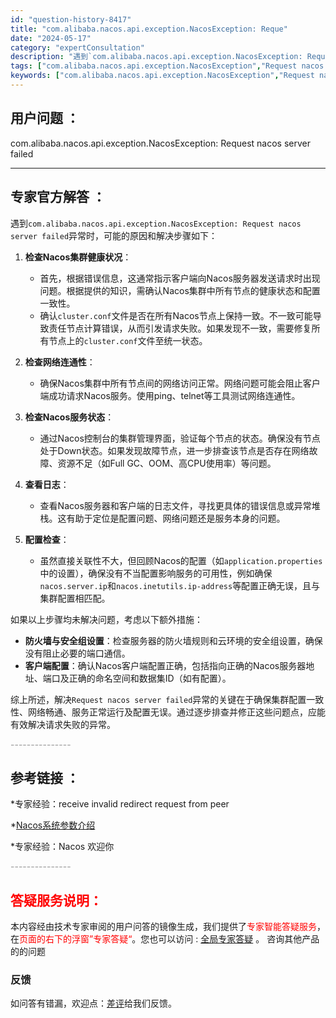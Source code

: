 ```yaml
---
id: "question-history-8417"
title: "com.alibaba.nacos.api.exception.NacosException: Reque"
date: "2024-05-17"
category: "expertConsultation"
description: "遇到`com.alibaba.nacos.api.exception.NacosException: Request nacos server failed`异常时，可能的原因和解决步骤如下：1. **检查Nacos集群健康状况**：   - 首先，根据错误信息，这通常指示客户端向Nacos服务器发"
tags: ["com.alibaba.nacos.api.exception.NacosException","Request nacos server failed"]
keywords: ["com.alibaba.nacos.api.exception.NacosException","Request nacos server failed"]
---
```


## 用户问题 ： 
 com.alibaba.nacos.api.exception.NacosException: Request nacos server failed  

---------------
## 专家官方解答 ：

遇到`com.alibaba.nacos.api.exception.NacosException: Request nacos server failed`异常时，可能的原因和解决步骤如下：

1. **检查Nacos集群健康状况**：
   - 首先，根据错误信息，这通常指示客户端向Nacos服务器发送请求时出现问题。根据提供的知识，需确认Nacos集群中所有节点的健康状态和配置一致性。
   - 确认`cluster.conf`文件是否在所有Nacos节点上保持一致。不一致可能导致责任节点计算错误，从而引发请求失败。如果发现不一致，需要修复所有节点上的`cluster.conf`文件至统一状态。

2. **检查网络连通性**：
   - 确保Nacos集群中所有节点间的网络访问正常。网络问题可能会阻止客户端成功请求Nacos服务。使用ping、telnet等工具测试网络连通性。

3. **检查Nacos服务状态**：
   - 通过Nacos控制台的集群管理界面，验证每个节点的状态。确保没有节点处于Down状态。如果发现故障节点，进一步排查该节点是否存在网络故障、资源不足（如Full GC、OOM、高CPU使用率）等问题。

4. **查看日志**：
   - 查看Nacos服务器和客户端的日志文件，寻找更具体的错误信息或异常堆栈。这有助于定位是配置问题、网络问题还是服务本身的问题。

5. **配置检查**：
   - 虽然直接关联性不大，但回顾Nacos的配置（如`application.properties`中的设置），确保没有不当配置影响服务的可用性，例如确保`nacos.server.ip`和`nacos.inetutils.ip-address`等配置正确无误，且与集群配置相匹配。

如果以上步骤均未解决问题，考虑以下额外措施：

- **防火墙与安全组设置**：检查服务器的防火墙规则和云环境的安全组设置，确保没有阻止必要的端口通信。
- **客户端配置**：确认Nacos客户端配置正确，包括指向正确的Nacos服务器地址、端口及正确的命名空间和数据集ID（如有配置）。

综上所述，解决`Request nacos server failed`异常的关键在于确保集群配置一致性、网络畅通、服务正常运行及配置无误。通过逐步排查并修正这些问题点，应能有效解决请求失败的异常。


<font color="#949494">---------------</font> 


## 参考链接 ：

*专家经验：receive invalid redirect request from peer 
 
 *[Nacos系统参数介绍](https://nacos.io/docs/latest/guide/admin/system-configurations)
 
 *专家经验：Nacos 欢迎你 


 <font color="#949494">---------------</font> 
 


## <font color="#FF0000">答疑服务说明：</font> 

本内容经由技术专家审阅的用户问答的镜像生成，我们提供了<font color="#FF0000">专家智能答疑服务</font>，在<font color="#FF0000">页面的右下的浮窗”专家答疑“</font>。您也可以访问 : [全局专家答疑](https://answer.opensource.alibaba.com/docs/intro) 。 咨询其他产品的的问题

### 反馈
如问答有错漏，欢迎点：[差评](https://ai.nacos.io/user/feedbackByEnhancerGradePOJOID?enhancerGradePOJOId=13639)给我们反馈。

